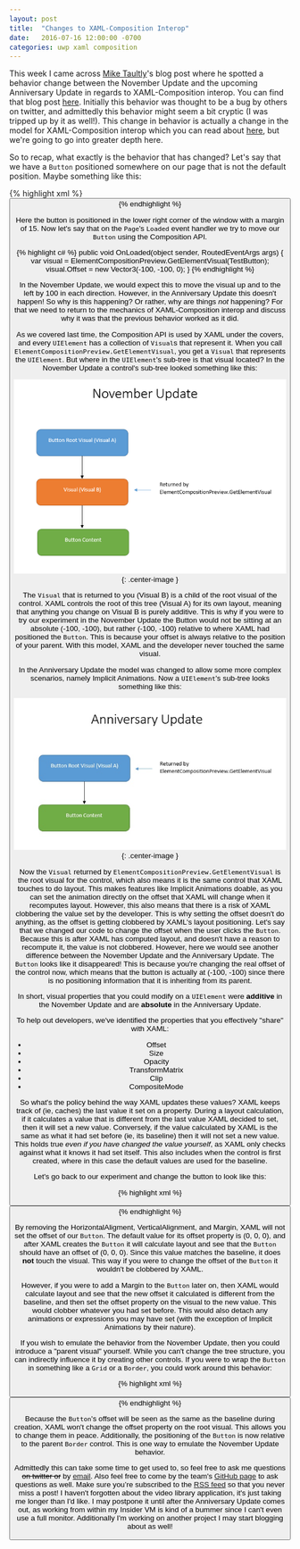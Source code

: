 ```yaml
---
layout: post
title:  "Changes to XAML-Composition Interop"
date:   2016-07-16 12:00:00 -0700
categories: uwp xaml composition
---
```


This week I came across [Mike Taultly](https://twitter.com/mtaulty)'s blog post where he spotted a behavior change between the November Update and the upcoming Anniversary Update in regards to XAML-Composition interop. You can find that blog post [here](https://mtaulty.com/2016/07/15/windows-10-anniversary-update-14388-uwp-visual-layer-offsets-on-preview-sdk-14388/). Initially this behavior was thought to be a bug by others on twitter, and admittedly this behavior might seem a bit cryptic (I was tripped up by it as well!). This change in behavior is actually a change in the model for XAML-Composition interop which you can read about [here](https://github.com/Microsoft/WindowsUIDevLabs/wiki/XAML-Composition-Property-Synchronization-Changes), but we're going to go into greater depth here.

<!--more-->

So to recap, what exactly is the behavior that has changed? Let's say that we have a `Button` positioned somewhere on our page that is not the default position. Maybe something like this:

{% highlight xml %}
<Button x:Name="TestButton" Content="Click Me!" 
                            HorizontalAlignment="Right" 
                            VerticalAlignment="Bottom" 
                            Margin="15" />
{% endhighlight %}

Here the button is positioned in the lower right corner of the window with a margin of 15. Now let's say that on the `Page`'s `Loaded` event handler we try to move our `Button` using the Composition API.

{% highlight c# %}
public void OnLoaded(object sender, RoutedEventArgs args)
{
	var visual = ElementCompositionPreview.GetElementVisual(TestButton);
	visual.Offset = new Vector3(-100, -100, 0);
}
{% endhighlight %}

In the November Update, we would expect this to move the visual up and to the left by 100 in each direction. However, in the Anniversary Update this doesn't happen! So why is this happening? Or rather, why are things *not* happening? For that we need to return to the mechanics of XAML-Composition interop and discuss why it was that the previous behavior worked as it did.

As we covered last time, the Composition API is used by XAML under the covers, and every `UIElement` has a collection of `Visual`s that represent it. When you call `ElementCompositionPreview.GetElementVisual`, you get a `Visual` that represents the `UIElement`. But where in the `UIElement`'s sub-tree is that visual located? In the November Update a control's sub-tree looked something like this:

![XAML Tree in the November Update](/assets/novemberupdatexamltree.jpg){: .center-image }

The `Visual` that is returned to you (Visual B) is a child of the root visual of the control. XAML controls the root of this tree (Visual A) for its own layout, meaning that anything you change on Visual B is purely additive. This is why if you were to try our experiment in the November Update the Button would not be sitting at an absolute (-100, -100), but rather (-100, -100) relative to where XAML had positioned the `Button`. This is because your offset is always relative to the position of your parent. With this model, XAML and the developer never touched the same visual.

In the Anniversary Update the model was changed to allow some more complex scenarios, namely Implicit Animations. Now a `UIElement`'s sub-tree looks something like this:

![XAML Tree in the Anniversary Update](/assets/anniversaryupdatexamltree.jpg){: .center-image }

Now the `Visual` returned by `ElementCompositionPreview.GetElementVisual` is the root visual for the control, which also means it is the same control that XAML touches to do layout. This makes features like Implicit Animations doable, as you can set the animation directly on the offset that XAML will change when it recomputes layout. However, this also means that there is a risk of XAML clobbering the value set by the developer. This is why setting the offset doesn't do anything, as the offset is getting clobbered by XAML's layout positioning. Let's say that we changed our code to change the offset when the user clicks the `Button`. Because this is after XAML has computed layout, and doesn't have a reason to recompute it, the value is not clobbered. However, here we would see another difference between the November Update and the Anniversary Update. The `Button` looks like it disappeared! This is because you're changing the real offset of the control now, which means that the button is actually at (-100, -100) since there is no positioning information that it is inheriting from its parent. 

In short, visual properties that you could modify on a `UIElement` were **additive** in the November Update and are **absolute** in the Anniversary Update.

To help out developers, we've identified the properties that you effectively "share" with XAML:

* Offset
* Size
* Opacity
* TransformMatrix
* Clip
* CompositeMode

So what's the policy behind the way XAML updates these values? XAML keeps track of (ie, caches) the last value it set on a property. During a layout calculation, if it calculates a value that is different from the last value XAML decided to set, then it will set a new value. Conversely, if the value calculated by XAML is the same as what it had set before (ie, its baseline) then it will not set a new value. This holds true *even if you have changed the value yourself*, as XAML only checks against what it knows it had set itself. This also includes when the control is first created, where in this case the default values are used for the baseline.

Let's go back to our experiment and change the button to look like this:


{% highlight xml %}
<Button x:Name="TestButton" Content="Click Me!" />
{% endhighlight %}

By removing the HorizontalAligment, VerticalAlignment, and Margin, XAML will not set the offset of our `Button`. The default value for its offset property is (0, 0, 0), and after XAML creates the `Button` it will calculate layout and see that the `Button` should have an offset of (0, 0, 0). Since this value matches the baseline, it does **not** touch the visual. This way if you were to change the offset of the `Button` it wouldn't be clobbered by XAML.

However, if you were to add a Margin to the `Button` later on, then XAML would calculate layout and see that the new offset it calculated is different from the baseline, and then set the offset property on the visual to the new value. This would clobber whatever you had set before. This would also detach any animations or expressions you may have set (with the exception of Implicit Animations by their nature). 

If you wish to emulate the behavior from the November Update, then you could introduce a "parent visual" yourself. While you can't change the tree structure, you can indirectly influence it by creating other controls. If you were to wrap the `Button` in something like a `Grid` or a `Border`, you could work around this behavior:

{% highlight xml %}
<Border HorizontalAlignment="Right" VerticalAlignment="Bottom" Margin="15">
	<Button x:Name="TestButton" Content="Click Me!" />
</Border>
{% endhighlight %}

Because the `Button`'s offset will be seen as the same as the baseline during creation, XAML won't change the offset property on the root visual. This allows you to change them in peace. Additionally, the positioning of the `Button` is now relative to the parent `Border` control. This is one way to emulate the November Update behavior. 

Admittedly this can take some time to get used to, so feel free to ask me questions ~~on twitter or~~ by [email](mailto:robmikh@robmikh.com). Also feel free to come by the team's [GitHub page](https://github.com/Microsoft/WindowsUIDevLabs) to ask questions as well. Make sure you’re subscribed to the [RSS feed](http://blog.robmikh.com/feed.xml) so that you never miss a post! I haven't forgotten about the video library application, it's just taking me longer than I'd like. I may postpone it until after the Anniversary Update comes out, as working from within my Insider VM is kind of a bummer since I can't even use a full monitor. Additionally I'm working on another project I may start blogging about as well!